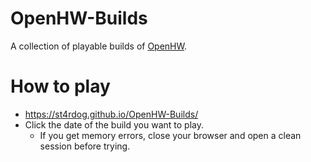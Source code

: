 # OpenHW-Builds
A collection of playable builds of [OpenHW](https://github.com/st4rdog/OpenHW).

# How to play
- https://st4rdog.github.io/OpenHW-Builds/
- Click the date of the build you want to play.
  - If you get memory errors, close your browser and open a clean session before trying.